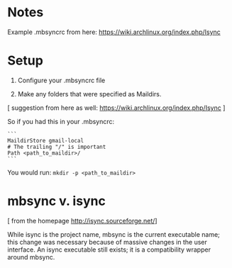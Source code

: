 # Notes

Example .mbsyncrc from here: https://wiki.archlinux.org/index.php/Isync

# Setup

1. Configure your .mbsyncrc file

2. Make any folders that were specified as Maildirs.

[ suggestion from here as well: https://wiki.archlinux.org/index.php/Isync ]

So if you had this in your .mbsyncrc:

    ```
    MaildirStore gmail-local
    # The trailing "/" is important
    Path <path_to_maildir>/
    ```

You would run: `mkdir -p <path_to_maildir>`

# mbsync v. isync

[ from the homepage http://isync.sourceforge.net/]

While isync is the project name, mbsync is the current executable name; this change was necessary because of massive changes in the user interface. An isync executable still exists; it is a compatibility wrapper around mbsync.
